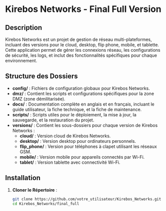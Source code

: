 # Kirebos Networks - Final Full Version

## Description
Kirebos Networks est un projet de gestion de réseau multi-plateformes, incluant des versions pour le cloud, desktop, flip phone, mobile, et tablette. Cette application permet de gérer les connexions réseau, les configurations de sécurité, les logs, et inclut des fonctionnalités spécifiques pour chaque environnement.

## Structure des Dossiers

- **config/** : Fichiers de configuration globaux pour Kirebos Networks.
- **dmz/** : Contient les scripts et configurations spécifiques pour la zone DMZ (zone démilitarisée).
- **docs/** : Documentation complète en anglais et en français, incluant le guide utilisateur, la fiche technique, et la fiche de maintenance.
- **scripts/** : Scripts utiles pour le déploiement, la mise à jour, la sauvegarde, et la restauration du projet.
- **versions/** : Contient les sous-dossiers pour chaque version de Kirebos Networks :
  - **cloud/** : Version cloud de Kirebos Networks.
  - **desktop/** : Version desktop pour ordinateurs personnels.
  - **flip_phone/** : Version pour téléphones à clapet utilisant les réseaux GSM.
  - **mobile/** : Version mobile pour appareils connectés par Wi-Fi.
  - **tablet/** : Version tablette avec connectivité Wi-Fi.

## Installation

1. **Cloner le Répertoire** :
   ```bash
   git clone https://github.com/votre_utilisateur/Kirebos_Networks.git
   cd Kirebos_Networks/final_full
